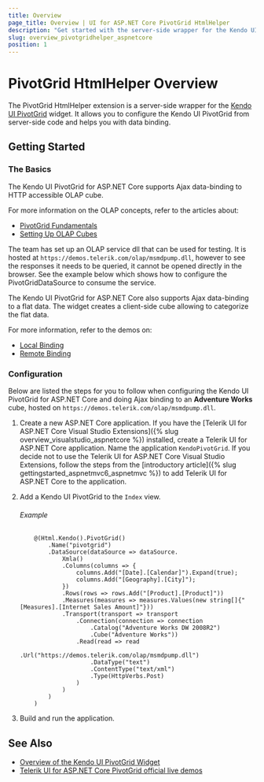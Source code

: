 ```yaml
---
title: Overview
page_title: Overview | UI for ASP.NET Core PivotGrid HtmlHelper
description: "Get started with the server-side wrapper for the Kendo UI PivotGrid widget for ASP.NET Core."
slug: overview_pivotgridhelper_aspnetcore
position: 1
---
```


# PivotGrid HtmlHelper Overview

The PivotGrid HtmlHelper extension is a server-side wrapper for the [Kendo UI PivotGrid](https://demos.telerik.com/kendo-ui/pivotgrid/index) widget. It allows you to configure the Kendo UI PivotGrid from server-side code and helps you with data binding.

## Getting Started

### The Basics

The Kendo UI PivotGrid for ASP.NET Core supports Ajax data-binding to HTTP accessible OLAP cube.

For more information on the OLAP concepts, refer to the articles about:

- [PivotGrid Fundamentals](https://docs.telerik.com/kendo-ui/controls/data-management/pivotgrid/overview)
- [Setting Up OLAP Cubes](https://docs.telerik.com/kendo-ui/controls/data-management/pivotgrid/fundamentals)

The team has set up an OLAP service dll that can be used for testing. It is hosted at `https://demos.telerik.com/olap/msmdpump.dll`, however to see the responses it needs to be queried, it cannot be opened directly in the browser. See the example below which shows how to configure the PivotGridDataSource to consume the service.

The Kendo UI PivotGrid for ASP.NET Core also supports Ajax data-binding to a flat data. The widget creates a client-side cube allowing to categorize the flat data.

For more information, refer to the demos on:

- [Local Binding](https://demos.telerik.com/aspnet-core/pivotgrid/local-flat-data-binding)
- [Remote Binding](https://demos.telerik.com/aspnet-core/pivotgrid/remote-flat-data-binding)

### Configuration

Below are listed the steps for you to follow when configuring the Kendo UI PivotGrid for ASP.NET Core and doing Ajax binding to an **Adventure Works** cube, hosted on `https://demos.telerik.com/olap/msmdpump.dll`.

1. Create a new ASP.NET Core application. If you have the [Telerik UI for ASP.NET Core Visual Studio Extensions]({% slug overview_visualstudio_aspnetcore %}) installed, create a Telerik UI for ASP.NET Core application. Name the application `KendoPivotGrid`. If you decide not to use the Telerik UI for ASP.NET Core Visual Studio Extensions, follow the steps from the [introductory article]({% slug gettingstarted_aspnetmvc6_aspnetmvc %}) to add Telerik UI for ASP.NET Core to the application.

1. Add a Kendo UI PivotGrid to the `Index` view.

    ###### Example

    ```
        @(Html.Kendo().PivotGrid()
            .Name("pivotgrid")
            .DataSource(dataSource => dataSource.
                Xmla()
                .Columns(columns => {
                    columns.Add("[Date].[Calendar]").Expand(true);
                    columns.Add("[Geography].[City]");
                })
                .Rows(rows => rows.Add("[Product].[Product]"))
                .Measures(measures => measures.Values(new string[]{"[Measures].[Internet Sales Amount]"}))
                .Transport(transport => transport
                    .Connection(connection => connection
                        .Catalog("Adventure Works DW 2008R2")
                        .Cube("Adventure Works"))
                    .Read(read => read
                        .Url("https://demos.telerik.com/olap/msmdpump.dll")
                        .DataType("text")
                        .ContentType("text/xml")
                        .Type(HttpVerbs.Post)
                    )
                )
            )
        )
    ```

1. Build and run the application.

## See Also

* [Overview of the Kendo UI PivotGrid Widget](http://docs.telerik.com/kendo-ui/controls/data-management/pivotgrid/overview)
* [Telerik UI for ASP.NET Core PivotGrid official live demos](https://demos.telerik.com/aspnet-core/pivotgrid)